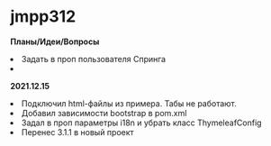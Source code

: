 # jmpp312

**Планы/Идеи/Вопросы**
<li>Задать в проп пользователя Спринга</li>
<li></li>

**2021.12.15**
<li>Подключил html-файлы из примера. Табы не работают.</li>
<li>Добавил зависимости bootstrap в pom.xml</li>
<li>Задал в проп параметры i18n и убрать класс ThymeleafConfig</li>
<li>Перенес 3.1.1 в новый проект</li>